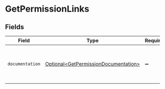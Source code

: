 # GetPermissionLinks


## Fields

| Field                                                                                      | Type                                                                                       | Required                                                                                   | Description                                                                                |
| ------------------------------------------------------------------------------------------ | ------------------------------------------------------------------------------------------ | ------------------------------------------------------------------------------------------ | ------------------------------------------------------------------------------------------ |
| `documentation`                                                                            | [Optional\<GetPermissionDocumentation>](../../models/errors/GetPermissionDocumentation.md) | :heavy_minus_sign:                                                                         | The URL to the generic Mollie API error handling guide.                                    |